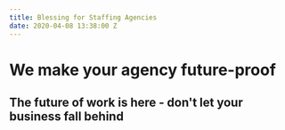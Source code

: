 ```yaml
---
title: Blessing for Staffing Agencies
date: 2020-04-08 13:38:00 Z
---
```


# **We make your agency future-proof**

## The future of work is here - don't let your business fall behind
